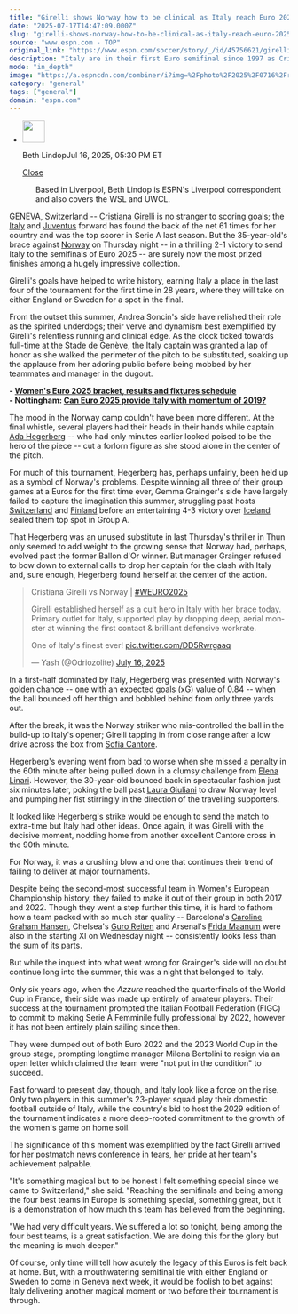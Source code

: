 ```yaml
---
title: "Girelli shows Norway how to be clinical as Italy reach Euro 2025 semifinal"
date: "2025-07-17T14:47:09.000Z"
slug: "girelli-shows-norway-how-to-be-clinical-as-italy-reach-euro-2025-semifinal"
source: "www.espn.com - TOP"
original_link: "https://www.espn.com/soccer/story/_/id/45756621/girelli-shows-norway-how-clinical-italy-reach-euro-2025-semifinal"
description: "Italy are in their first Euro semifinal since 1997 as Cristiana Girelli netted a brace and Norway's Ada Hegerberg struggled."
mode: "in_depth"
image: "https://a.espncdn.com/combiner/i?img=%2Fphoto%2F2025%2F0716%2Fr1519943_1296x729_16%2D9.jpg"
category: "general"
tags: ["general"]
domain: "espn.com"
---
```

<div id="readability-page-1" class="page"><div><div><ul><li><p><img src="https://a.espncdn.com/combiner/i?img=/i/columnists/full/lindop_beth.png&amp;h=80&amp;w=80&amp;scale=crop" alt="" width="40" height="40"></p><p>Beth Lindop<span>Jul 16, 2025, 05:30 PM ET</span></p><div><p><a href="#">Close</a></p><ul>Based in Liverpool, Beth Lindop is ESPN's Liverpool correspondent and also covers the WSL and UWCL.</ul></div></li></ul></div><p>GENEVA, Switzerland -- <a data-player-guid="ed5133ac-6094-5001-74bd-ac7dcdc88f01" href="https://www.espn.com/soccer/player/_/id/255464/cristiana-girelli">Cristiana Girelli</a> is no stranger to scoring goals; the <a data-clubhouse-guid="078d3b00-503b-0a7b-50e9-a3b6fc661501" href="https://www.espn.com/soccer/team?id=2792">Italy</a> and <a data-clubhouse-guid="0a4b8084-78c4-3db8-99c3-4f6e00b6c584" href="https://www.espn.com/soccer/team?id=20092">Juventus</a> forward has found the back of the net 61 times for her country and was the top scorer in Serie A last season. But the 35-year-old's brace against <a data-clubhouse-guid="b6971873-a34b-d747-24f8-b6f76ebcac9a" href="https://www.espn.com/soccer/team?id=2762">Norway</a> on Thursday night -- in a thrilling 2-1 victory to send Italy to the semifinals of Euro 2025 -- are surely now the most prized finishes among a hugely impressive collection.</p><p>Girelli's goals have helped to write history, earning Italy a place in the last four of the tournament for the first time in 28 years, where they will take on either England or Sweden for a spot in the final.</p><p>From the outset this summer, Andrea Soncin's side have relished their role as the spirited underdogs; their verve and dynamism best exemplified by Girelli's relentless running and clinical edge. As the clock ticked towards full-time at the Stade de Genève, the Italy captain was granted a lap of honor as she walked the perimeter of the pitch to be substituted, soaking up the applause from her adoring public before being mobbed by her teammates and manager in the dugout.</p><p><strong>- <a href="https://www.espn.com/soccer/story/_/id/44614054/women-euro-2025-fixtures-results-schedule-bracket" target="_blank">Women's Euro 2025 bracket, results and fixtures schedule</a><br>
- Nottingham: <a href="https://www.espn.com/soccer/story/_/id/45067839/can-euro-2025-provide-italy-women-momentum-2019" target="_blank">Can Euro 2025 provide Italy with momentum of 2019?</a></strong></p><p>The mood in the Norway camp couldn't have been more different. At the final whistle, several players had their heads in their hands while captain <a data-player-guid="2f68f010-9bde-9225-1c76-e63ba7dc5842" href="https://www.espn.com/soccer/player/_/id/188067/ada-hegerberg">Ada Hegerberg</a> -- who had only minutes earlier looked poised to be the hero of the piece -- cut a forlorn figure as she stood alone in the center of the pitch.</p><p>For much of this tournament, Hegerberg has, perhaps unfairly, been held up as a symbol of Norway's problems. Despite winning all three of their group games at a Euros for the first time ever, Gemma Grainger's side have largely failed to capture the imagination this summer, struggling past hosts <a data-clubhouse-guid="6d0fbee2-00e0-ed33-b5c7-32fd32a9418a" href="https://www.espn.com/soccer/team?id=17641">Switzerland</a> and <a data-clubhouse-guid="9e6c626c-407d-3cbb-bd4b-e100b7c1c33f" href="https://www.espn.com/soccer/team?id=7536">Finland</a> before an entertaining 4-3 victory over <a data-clubhouse-guid="4ab03e32-960c-459e-f9a1-b62c3901f0c4" href="https://www.espn.com/soccer/team?id=3683">Iceland</a> sealed them top spot in Group A.</p><p>That Hegerberg was an unused substitute in last Thursday's thriller in Thun only seemed to add weight to the growing sense that Norway had, perhaps, evolved past the former Ballon d'Or winner. But manager Grainger refused to bow down to external calls to drop her captain for the clash with Italy and, sure enough, Hegerberg found herself at the center of the action.</p><blockquote data-partner="tweetdeck"><div lang="en" dir="ltr"><p>Cristiana Girelli vs Norway | <a href="https://twitter.com/hashtag/WEURO2025?src=hash&amp;ref_src=twsrc%5Etfw">#WEURO2025</a></p><p>Girelli established herself as a cult hero in Italy with her brace today. Primary outlet for Italy, supported play by dropping deep, aerial monster at winning the first contact &amp; brilliant defensive workrate.</p><p>One of Italy's finest ever! <a href="https://t.co/DD5Rwrgaaq">pic.twitter.com/DD5Rwrgaaq</a></p></div>— Yash (@Odriozolite) <a href="https://twitter.com/Odriozolite/status/1945605571039957133?ref_src=twsrc%5Etfw">July 16, 2025</a></blockquote>
<p>In a first-half dominated by Italy, Hegerberg was presented with Norway's golden chance -- one with an expected goals (xG) value of 0.84 -- when the ball bounced off her thigh and bobbled behind from only three yards out.</p><p>After the break, it was the Norway striker who mis-controlled the ball in the build-up to Italy's opener; Girelli tapping in from close range after a low drive across the box from <a data-player-guid="57d3dadb-5bd5-348b-a8b5-268a08af482c" href="https://www.espn.com/soccer/player/_/id/317685/sofia-cantore">Sofia Cantore</a>.</p><p>Hegerberg's evening went from bad to worse when she missed a penalty in the 60th minute after being pulled down in a clumsy challenge from <a data-player-guid="4a7e47e7-33b2-0a90-79b1-29795b812385" href="https://www.espn.com/soccer/player/_/id/255462/elena-linari">Elena Linari</a>. However, the 30-year-old bounced back in spectacular fashion just six minutes later, poking the ball past <a data-player-guid="aa9a0fe7-dd1f-a59e-5156-b640acedbac5" href="https://www.espn.com/soccer/player/_/id/259759/laura-giuliani">Laura Giuliani</a> to draw Norway level and pumping her fist stirringly in the direction of the travelling supporters.</p><p>It looked like Hegerberg's strike would be enough to send the match to extra-time but Italy had other ideas. Once again, it was Girelli with the decisive moment, nodding home from another excellent Cantore cross in the 90th minute.</p><p>For Norway, it was a crushing blow and one that continues their trend of failing to deliver at major tournaments.</p><p>Despite being the second-most successful team in Women's European Championship history, they failed to make it out of their group in both 2017 and 2022. Though they went a step further this time, it is hard to fathom how a team packed with so much star quality -- Barcelona's <a data-player-guid="825604e9-249e-d19d-7210-7b0cef3ef3c4" href="https://www.espn.com/soccer/player/_/id/253699/caroline-graham-hansen">Caroline Graham Hansen</a>, Chelsea's <a data-player-guid="c0c31479-81fc-9659-6c8b-fb82b80d405c" href="https://www.espn.com/soccer/player/_/id/257483/guro-reiten">Guro Reiten</a> and Arsenal's <a data-player-guid="60f8f89a-4689-a983-305a-3043fe546737" href="https://www.espn.com/soccer/player/_/id/259331/frida-maanum">Frida Maanum</a> were also in the starting XI on Wednesday night -- consistently looks less than the sum of its parts.</p><p>But while the inquest into what went wrong for Grainger's side will no doubt continue long into the summer, this was a night that belonged to Italy.</p><p>Only six years ago, when the <em>Azzure </em>reached the quarterfinals of the World Cup in France, their side was made up entirely of amateur players. Their success at the tournament prompted the Italian Football Federation (FIGC) to commit to making Serie A Femminile fully professional by 2022, however it has not been entirely plain sailing since then.</p><p>They were dumped out of both Euro 2022 and the 2023 World Cup in the group stage, prompting longtime manager Milena Bertolini to resign via an open letter which claimed the team were "not put in the condition" to succeed.</p><p>Fast forward to present day, though, and Italy look like a force on the rise. Only two players in this summer's 23-player squad play their domestic football outside of Italy, while the country's bid to host the 2029 edition of the tournament indicates a more deep-rooted commitment to the growth of the women's game on home soil.</p><p>The significance of this moment was exemplified by the fact Girelli arrived for her postmatch news conference in tears, her pride at her team's achievement palpable.</p><p>"It's something magical but to be honest I felt something special since we came to Switzerland," she said. "Reaching the semifinals and being among the four best teams in Europe is something special, something great, but it is a demonstration of how much this team has believed from the beginning.</p><p>"We had very difficult years. We suffered a lot so tonight, being among the four best teams, is a great satisfaction. We are doing this for the glory but the meaning is much deeper."</p><p>Of course, only time will tell how acutely the legacy of this Euros is felt back at home. But, with a mouthwatering semifinal tie with either England or Sweden to come in Geneva next week, it would be foolish to bet against Italy delivering another magical moment or two before their tournament is through.</p>
</div></div>